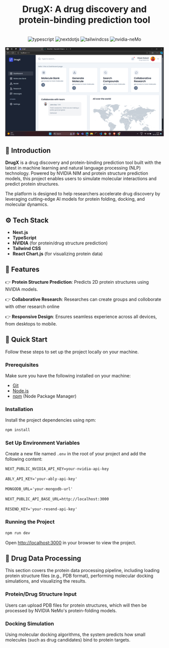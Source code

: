 <div align="center">
  <h1 align="center">DrugX: A drug discovery and protein-binding prediction tool</h1>
  <br />

  <div>
    <img src="https://img.shields.io/badge/-TypeScript-black?style=for-the-badge&logoColor=white&logo=typescript&color=3178C6" alt="typescript" />
    <img src="https://img.shields.io/badge/-Next_JS-black?style=for-the-badge&logoColor=white&logo=nextdotjs&color=000000" alt="nextdotjs" />
    <img src="https://img.shields.io/badge/-Tailwind_CSS-black?style=for-the-badge&logoColor=white&logo=tailwindcss&color=06B6D4" alt="tailwindcss" />
    <img src="https://img.shields.io/badge/-NVIDIA_NIM-black?style=for-the-badge&logoColor=white&logo=nvidia&color=76B900" alt="nvidia-neMo" />
  </div>
 <br />
   <img src="Screenshot.png" alt="screenshot" />
</div>



## <a name="introduction">🤖 Introduction</a>

**DrugX** is a drug discovery and protein-binding prediction tool built with the latest in machine learning and natural language processing (NLP) technology. Powered by NVIDIA NIM and protein structure prediction models, this project enables users to simulate molecular interactions and predict protein structures.

The platform is designed to help researchers accelerate drug discovery by leveraging cutting-edge AI models for protein folding, docking, and molecular dynamics.




## <a name="tech-stack">⚙️ Tech Stack</a>

- **Next.js**
- **TypeScript**
- **NVIDIA** (for protein/drug structure prediction)
- **Tailwind CSS**
- **React Chart.js** (for visualizing protein data)

## <a name="features">🔋 Features</a>

👉 **Protein Structure Prediction**: Predicts 2D protein structures using NVIDIA models.

👉 **Collaborative Research**: Researches can create groups and colloborate with other research online

👉 **Responsive Design**: Ensures seamless experience across all devices, from desktops to mobile.

## <a name="quick-start">🤸 Quick Start</a>

Follow these steps to set up the project locally on your machine.

### **Prerequisites**

Make sure you have the following installed on your machine:

- [Git](https://git-scm.com/)
- [Node.js](https://nodejs.org/en)
- [npm](https://www.npmjs.com/) (Node Package Manager)


### **Installation**

Install the project dependencies using npm:

```bash
npm install
```

### **Set Up Environment Variables**

Create a new file named `.env` in the root of your project and add the following content:

```env
NEXT_PUBLIC_NVIDIA_API_KEY=your-nvidia-api-key

ABLY_API_KEY='your-ably-api-key'

MONGODB_URL='your-mongodb-url'

NEXT_PUBLIC_API_BASE_URL=http://localhost:3000

RESEND_KEY='your-resend-api-key'
```

### **Running the Project**

```bash
npm run dev
```

Open [http://localhost:3000](http://localhost:3000) in your browser to view the project.

## <a name="protein-data">🧬 Drug Data Processing</a>

This section covers the protein data processing pipeline, including loading protein structure files (e.g., PDB format), performing molecular docking simulations, and visualizing the results.

### **Protein/Drug Structure Input**

Users can upload PDB files for protein structures, which will then be processed by NVIDIA NeMo's protein-folding models.

### **Docking Simulation**

Using molecular docking algorithms, the system predicts how small molecules (such as drug candidates) bind to protein targets.


